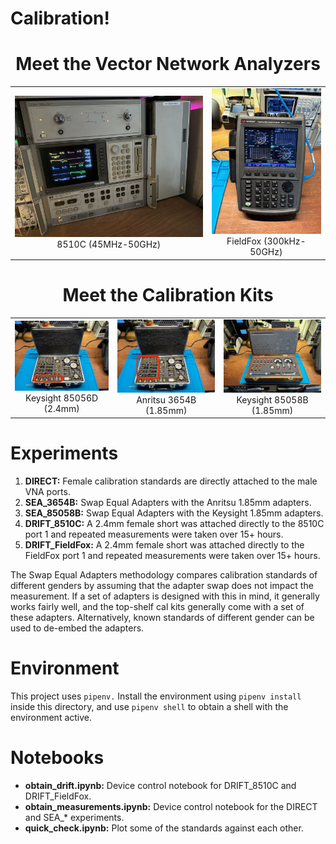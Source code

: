 # Calibration!

<h1 style="text-align:center">Meet the Vector Network Analyzers</h1>
<table>
<tr>
<td style="text-align: center; vertical-align: middle;">
<img src="img/vna_8510C.jpg" width="355"><br>
8510C (45MHz-50GHz)
</td>
<td style="text-align: center; vertical-align: middle;">
<img src="img/vna_fieldfox.jpg" width="200"><br>
FieldFox (300kHz-50GHz)
</td>
</tr>
</table>

<h1 style="text-align:center">Meet the Calibration Kits</h1>
<table>
<tr>
<td style="text-align: center; vertical-align: middle;">
<img src="img/calkit_85056D.jpg" width="300"><br>
Keysight 85056D (2.4mm)
</td>
<td style="text-align: center; vertical-align: middle;">
<img src="img/calkit_3654B.jpg" width="300"><br>
Anritsu 3654B (1.85mm)
</td>
<td style="text-align: center; vertical-align: middle;">
<img src="img/calkit_85058B.jpg" width="300"><br>
Keysight 85058B (1.85mm)
</td>
</tr>
</table>

# Experiments

1. **DIRECT:** Female calibration standards are directly attached to the male VNA ports.
2. **SEA_3654B:** Swap Equal Adapters with the Anritsu 1.85mm adapters.
3. **SEA_85058B:** Swap Equal Adapters with the Keysight 1.85mm adapters.
4. **DRIFT_8510C:** A 2.4mm female short was attached directly to the 8510C port 1 and repeated measurements were taken over 15+ hours.
4. **DRIFT_FieldFox:** A 2.4mm female short was attached directly to the FieldFox port 1 and repeated measurements were taken over 15+ hours.

The Swap Equal Adapters methodology compares calibration standards of different genders by assuming that the adapter swap does not impact the measurement. If a set of adapters is designed with this in mind, it generally works fairly well, and the top-shelf cal kits generally come with a set of these adapters. Alternatively, known standards of different gender can be used to de-embed the adapters.

# Environment

This project uses `pipenv.` Install the environment using `pipenv install` inside this directory, and use `pipenv shell` to obtain a shell with the environment active.

# Notebooks

* **obtain_drift.ipynb:** Device control notebook for DRIFT_8510C and DRIFT_FieldFox.
* **obtain_measurements.ipynb:** Device control notebook for the DIRECT and SEA_* experiments.
* **quick_check.ipynb:** Plot some of the standards against each other.
